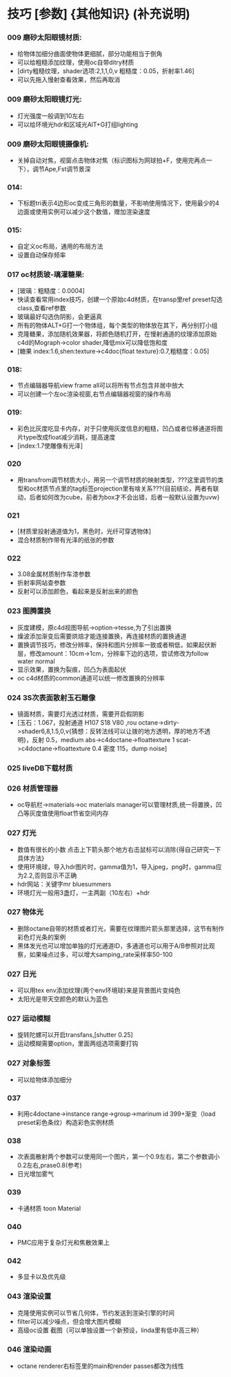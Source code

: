 # 技巧  [参数]  {其他知识}  (补充说明)
### 009 磨砂太阳眼镜材质:
  * 给物体加细分曲面使物体更细腻，部分功能相当于倒角
  * 可以给粗糙添加纹理，使用oc自带ditry材质
  * [dirty粗糙纹理，shader选项:2,1,1,0,v 粗糙度：0.05，折射率1.46]
  * 可以先拖入慢射查看效果，然后再取消
### 009 磨砂太阳眼镜灯光:
  * 灯光强度一般调到10左右
  * 可以给环境光hdr和区域光AlT+G打组lighting
### 009 磨砂太阳眼镜摄像机:
  * 关掉自动对焦，视窗点击物体对焦（标识图标为网球拍+F，使用完再点一下），调节Ape,Fst调节景深
### 014:
  * 下标题tri表示4边形oc变成三角形的数量，不影响使用情况下，使用最少的4边面或使用实例可以减少这个数值，赠加渲染速度
### 015:
  * 自定义oc布局，通用的布局方法
  * 设置自动保存频率
### 017 oc材质玻-璃灌糖果:
  * [玻璃：粗糙度：0.0004]
  * 快读查看常用index技巧，创建一个原始c4d材质，在transp里ref preset勾选class,查看ref参数
  * 玻璃最好勾选伪阴影，会更逼真
  * 所有的物体ALT+G打一个物体组，每个类型的物体放在其下，再分别打小组
  * 克隆糖果，添加随机效果器，将颜色随机打开，在慢射通道的纹理添加原始c4d的Mograph->color shader,降低mix可以降低饱和度
  * [糖果 index:1.6,shen:texture->c4doc{float texture}:0.7,粗糙度：0.05]
### 018:
  * 节点编辑器导航view frame all可以将所有节点包含并居中放大
  * 可以创建一个左oc渲染视窗,右节点编辑器视窗的操作布局
### 019:
  * 彩色比灰度吃显卡内存，对于只使用灰度信息的粗糙，凹凸或者位移通道将图片type改成float减少消耗，提高速度
  * [index:1.7使雕像有光泽]
### 020
  * 用transfrom调节材质大小，用另一个调节材质的映射类型，???这里调节的类型和oc材质节点里的tag标签projection里有啥关系???{目前结论，两者有联动，后者如何改为cube，前者为box才不会出错，后者一般默认设置为uvw}
### 021
  * [材质里投射通道值为1，黑色时，光纤可穿透物体]
  * 混合材质制作带有光泽的纸张的参数
### 022
  * 3.08金属材质制作车漆参数
  * 折射率网站查参数
  * 反射可以添加颜色，看起来是反射出来的颜色
### 023 图腾置换
  * 灰度建模，原c4d视图导航->option->tesse,为了引出置换
  * 燥波添加渐变后需要烘焙才能连接置换，再连接材质的置换通道
  * 置换调节技巧，修改分辨率，保持和图片分辨率一致或者稍低，如果起伏断层，修改amount：10cm->1cm，分辨率下边的选项，尝试修改为follow water normal
  * 显示效果，置换为裂痕，凹凸为表面起伏
  * oc c4d材质的common通道可以统一修改置换的分辨率
### 024 3S次表面散射玉石雕像
  * 镜面材质，需要灯光透过材质，需要开启假阴影
  * [玉石：1.067，投射通道 H107 S18 V80 ,rou octane->dirty->shader6,8,1.5,0,v{猜想：反转法线可以让拨的地方透明，厚的地方不透明}，反射 0.5，medium abs->c4doctane->floattexture 1 scat->c4doctane->floattexture 0.4 密度 115，dump noise]
### 025 liveDB下载材质
### 026 材质管理器
  * oc导航栏->materials->oc materials manager可以管理材质,统一将置换，凹凸等灰度值使用float节省空间内存
### 027 灯光
  * 数值有很长的小数 点击上下箭头那个地方右击鼠标可以消除{得自己研究一下具体方法}
  * 使用环境球，导入hdr图片时，gamma值为1，导入jpeg，png时，gamma应为2.2,否则显示不正确
  * hdr网站：关键字mr bluesummers
  * 环境灯光一般用3盏灯，一主两副（10左右）+hdr
### 027 物体光
  * 删除octane自带的材质或者灯光，需要在纹理图片箭头那里选择，这节有制作彩色灯光条的案例
  * 黑体发光也可以增加单独的灯光通道ID，多通道也可以用于A/B参照对比观察，如果噪点过多，可以增大samping_rate采样率50-100
### 027 日光
  * 可以用tex env添加纹理{两个env环境球}来是背景图片变纯色
  * 太阳光是带天空颜色的默认为蓝色
### 027 运动模糊
  * 旋转陀螺可以开启transfans,[shutter   0.25]
  * 运动模糊需要option，里面两组选项需要打钩
### 027 对象标签
  * 可以给物体添加细分
### 037 
  * 利用c4doctane->instance range->group->marinum id 399+渐变（load preset彩色条纹）构造彩色实例材质
### 038
  * 次表面散射两个参数可以使用同一个图片，第一个0.9左右，第二个参数调小0.2左右,prase0.8(参考)
  * 日光增加雾气
### 039
  * 卡通材质 toon Material
### 040
  * PMC应用于复杂灯光和焦散效果上
### 042
  * 多显卡以及优先级
### 043 渲染设置
  * 克隆使用实例可以节省几何体，节约发送到渲染引擎的时间
  * filter可以减少噪点，但会增大图片模糊
  * 高级oc设置 截图（可以单独设置一个新预设，linda里有低中高三种）
### 046 渲染动画
  * octane renderer右标签里的main和render passes都改为线性
